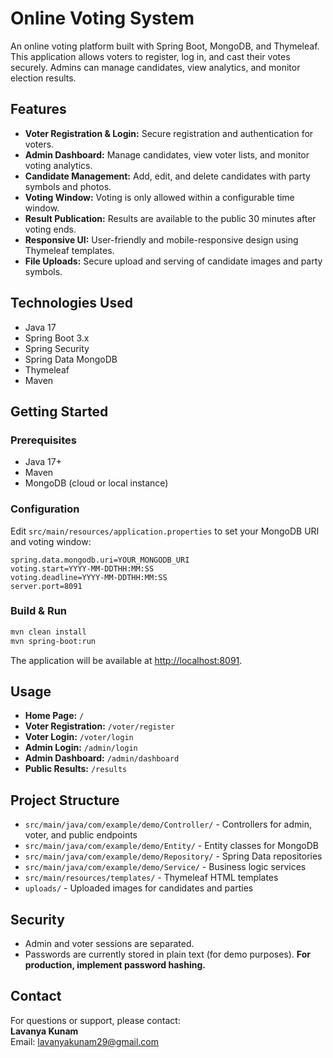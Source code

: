 # Online Voting System

An online voting platform built with Spring Boot, MongoDB, and Thymeleaf. This application allows voters to register, log in, and cast their votes securely. Admins can manage candidates, view analytics, and monitor election results.

## Features

- **Voter Registration & Login:** Secure registration and authentication for voters.
- **Admin Dashboard:** Manage candidates, view voter lists, and monitor voting analytics.
- **Candidate Management:** Add, edit, and delete candidates with party symbols and photos.
- **Voting Window:** Voting is only allowed within a configurable time window.
- **Result Publication:** Results are available to the public 30 minutes after voting ends.
- **Responsive UI:** User-friendly and mobile-responsive design using Thymeleaf templates.
- **File Uploads:** Secure upload and serving of candidate images and party symbols.

## Technologies Used

- Java 17
- Spring Boot 3.x
- Spring Security
- Spring Data MongoDB
- Thymeleaf
- Maven

## Getting Started

### Prerequisites

- Java 17+
- Maven
- MongoDB (cloud or local instance)

### Configuration

Edit `src/main/resources/application.properties` to set your MongoDB URI and voting window:

```properties
spring.data.mongodb.uri=YOUR_MONGODB_URI
voting.start=YYYY-MM-DDTHH:MM:SS
voting.deadline=YYYY-MM-DDTHH:MM:SS
server.port=8091
```

### Build & Run

```sh
mvn clean install
mvn spring-boot:run
```

The application will be available at [http://localhost:8091](http://localhost:8091).

## Usage

- **Home Page:** `/`
- **Voter Registration:** `/voter/register`
- **Voter Login:** `/voter/login`
- **Admin Login:** `/admin/login`
- **Admin Dashboard:** `/admin/dashboard`
- **Public Results:** `/results`

## Project Structure

- `src/main/java/com/example/demo/Controller/` - Controllers for admin, voter, and public endpoints
- `src/main/java/com/example/demo/Entity/` - Entity classes for MongoDB
- `src/main/java/com/example/demo/Repository/` - Spring Data repositories
- `src/main/java/com/example/demo/Service/` - Business logic services
- `src/main/resources/templates/` - Thymeleaf HTML templates
- `uploads/` - Uploaded images for candidates and parties

## Security

- Admin and voter sessions are separated.
- Passwords are currently stored in plain text (for demo purposes). **For production, implement password hashing.**

## Contact

For questions or support, please contact:  
**Lavanya Kunam**  
Email: [lavanyakunam29@gmail.com](mailto:lavanyakunam29@gmail.com)
